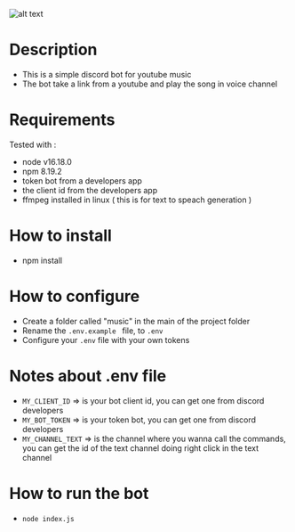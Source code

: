 ![alt text](https://i.postimg.cc/dtq4mNJr/Discord-bot-youtube-music-personal-use.jpg)

# Description
- This is a simple discord bot for youtube music
- The bot take a link from a youtube and play the song in voice channel

# Requirements
Tested with :
- node v16.18.0
- npm 8.19.2
- token bot from a developers app
- the client id from the developers app
- ffmpeg installed in linux ( this is for text to speach generation )

# How to install
- npm install

# How to configure
- Create a folder called "music" in the main of the project folder
- Rename the ``.env.example `` file, to `` .env ``
- Configure your `` .env `` file with your own tokens

# Notes about .env file
- ``MY_CLIENT_ID`` => is your bot client id, you can get one from discord developers
- ``MY_BOT_TOKEN`` => is your token bot, you can get one from discord developers
- ``MY_CHANNEL_TEXT`` => is the channel where you wanna call the commands, you can get the id of the text channel doing right click in the text channel

# How to run the bot
- `node index.js`
